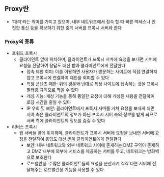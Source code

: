 ## Proxy란
* '대리'라는 의미를 가지고 있으며, 내부 네트워크에서 접속 할 때 빠른 액세스나 안전한 통신 등을 확보하기 위한 중계 서버를 프록시 서버라 한다

### Proxy의 종류
* 포워드 프록시
    * 클라이언트 앞에 위치하며, 클라이언트가 프록시 서버에 요청을 보내면 서버에 요청을 전달하여 응답도 대신 받아 클라이언트에게 전달한다
        * 접속 제한 회피: 이를 이용하면 사용자가 방문하는 사이트에 직접 연결하지 않고 프록시에 연결하여 제한을 회피할 수 있다
        * 특정 콘텐츠 제한: 위의 경우와 반대로 특정 사이트에 접속하는 것을 프록시 필터링 규칙으로 막을 수 있다
        * 캐싱 기능: 캐싱 기능을 통해 동일한 요청에 대해 캐싱된 내용을 전달하여 로딩 시간을 줄일 수 있다
        * IP 우회 및 보안: 클라이언트에서 프록시 서버를 거쳐 요청을 보내게 되면 서버 측은 클라이언트의 정보가 아닌 프록시 서버 측의 정보를 받게 되므로 서버 측에 클라이언트의 정보를 숨길 수 있다
* 리버스 프록시
    * 웹 서버들 앞에 위치하며, 클라이언트가 프록시 서버에 요청을 보내면 서버에 요청을 전달하여 응답도 대신 받아 클라이언트에게 전달한다
        * 보안: 내부 네트워크와 외부 네트워크 사이에 존재하는 DMZ 구역이 존재하고 DMZ 내부에 외부에 서비스를 제공하는 서버를 두고, 네트워크는 방화벽으로 보호한다
        * 로드밸런싱: 수많은 클라이언트들의 요청을 분산시켜 각각 다른 서버에 전달해주는 로드밸런싱 기능을 사용할 수 있다